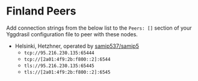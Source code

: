 # Finland Peers

Add connection strings from the below list to the `Peers: []` section of your
Yggdrasil configuration file to peer with these nodes.

* Helsinki, Hetzhner, operated by [samip537/samip5](https://samip.fi)
  * `tcp://95.216.230.135:65444`
  * `tcp://[2a01:4f9:2b:f800::2]:6544`
  * `tls://95.216.230.135:65445`
  * `tls://[2a01:4f9:2b:f800::2]:6545`
